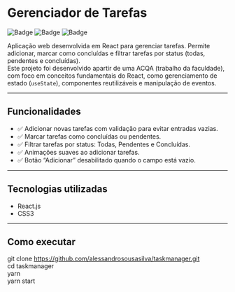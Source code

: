 # Gerenciador de Tarefas

![Badge](https://img.shields.io/badge/React-18.0.0-blue?logo=react)
![Badge](https://img.shields.io/badge/Status-Em%20Desenvolvimento-yellow)
![Badge](https://img.shields.io/badge/License-MIT-green)

Aplicação web desenvolvida em React para gerenciar tarefas. Permite adicionar, marcar como concluídas e filtrar tarefas por status (todas, pendentes e concluídas).  
Este projeto foi desenvolvido apartir de uma ACQA (trabalho da faculdade), com foco em conceitos fundamentais do React, como gerenciamento de estado (`useState`), componentes reutilizáveis e manipulação de eventos.   

---

## Funcionalidades

- ✅ Adicionar novas tarefas com validação para evitar entradas vazias.
- ✅ Marcar tarefas como concluídas ou pendentes.
- ✅ Filtrar tarefas por status: Todas, Pendentes e Concluídas.
- ✅ Animações suaves ao adicionar tarefas.
- ✅ Botão “Adicionar” desabilitado quando o campo está vazio.

---

## Tecnologias utilizadas

- React.js
- CSS3

---

## Como executar

git clone https://github.com/alessandrosousasilva/taskmanager.git  
cd taskmanager  
yarn  
yarn start   
